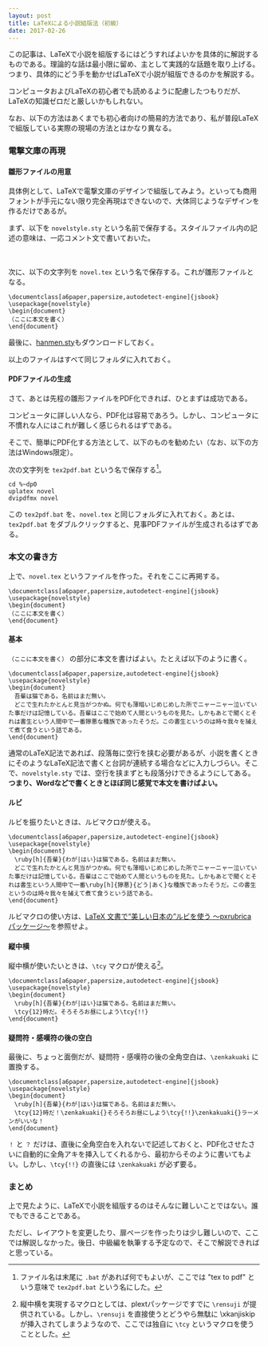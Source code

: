 ```yaml
---
layout: post
title: LaTeXによる小説組版法（初級）
date: 2017-02-26
---
```



この記事は、LaTeXで小説を組版するにはどうすればよいかを具体的に解説するものである。理論的な話は最小限に留め、主として実践的な話題を取り上げる。つまり、具体的にどう手を動かせばLaTeXで小説が組版できるのかを解説する。

コンピュータおよびLaTeXの初心者でも読めるように配慮したつもりだが、LaTeXの知識ゼロだと厳しいかもしれない。

なお、以下の方法はあくまでも初心者向けの簡易的方法であり、私が普段LaTeXで組版している実際の現場の方法とはかなり異なる。


### 電撃文庫の再現
#### 雛形ファイルの用意
具体例として、LaTeXで電撃文庫のデザインで組版してみよう。といっても商用フォントが手元にない限り完全再現はできないので、大体同じようなデザインを作るだけであるが。

まず、以下を `novelstyle.sty` という名前で保存する。スタイルファイル内の記述の意味は、一応コメント文で書いておいた。

<script src="https://gist.github.com/qdaibungei/2bebd353eaeefa5db076402c75e095cd.js"></script>

　

次に、以下の文字列を `novel.tex` という名で保存する。これが雛形ファイルとなる。 

```TeX
\documentclass[a6paper,papersize,autodetect-engine]{jsbook}
\usepackage{novelstyle}
\begin{document}
（ここに本文を書く）
\end{document}
```

最後に、[hanmen.sty](https://gist.github.com/qdaibungei/5f6986fa99fc9a7d86122a7a9417d64e)もダウンロードしておく。

以上のファイルはすべて同じフォルダに入れておく。

#### PDFファイルの生成
さて、あとは先程の雛形ファイルをPDF化できれば、ひとまずは成功である。

コンピュータに詳しい人なら、PDF化は容易であろう。しかし、コンピュータに不慣れな人にはこれが難しく感じられるはずである。

そこで、簡単にPDF化する方法として、以下のものを勧めたい（なお、以下の方法はWindows限定）。

次の文字列を `tex2pdf.bat` という名で保存する[^1]。

[^1]: ファイル名は末尾に `.bat` があれば何でもよいが、ここでは "tex to pdf" という意味で `tex2pdf.bat` という名にした。

```shell
cd %~dp0
uplatex novel
dvipdfmx novel
```

この `tex2pdf.bat` を、`novel.tex` と同じフォルダに入れておく。あとは、`tex2pdf.bat` をダブルクリックすると、見事PDFファイルが生成されるはずである。


### 本文の書き方
上で、`novel.tex` というファイルを作った。それをここに再掲する。

```TeX
\documentclass[a6paper,papersize,autodetect-engine]{jsbook}
\usepackage{novelstyle}
\begin{document}
（ここに本文を書く）
\end{document}
```

#### 基本
`（ここに本文を書く）` の部分に本文を書けばよい。たとえば以下のように書く。

```TeX
\documentclass[a6paper,papersize,autodetect-engine]{jsbook}
\usepackage{novelstyle}
\begin{document}
　吾輩は猫である。名前はまだ無い。
　どこで生れたかとんと見当がつかぬ。何でも薄暗いじめじめした所でニャーニャー泣いていた事だけは記憶している。吾輩はここで始めて人間というものを見た。しかもあとで聞くとそれは書生という人間中で一番獰悪な種族であったそうだ。この書生というのは時々我々を捕えて煮て食うという話である。
\end{document}
```

通常のLaTeX記法であれば、段落毎に空行を挟む必要があるが、小説を書くときにそのようなLaTeX記法で書くと台詞が連続する場合などに入力しづらい。そこで、`novelstyle.sty` では、空行を挟まずとも段落分けできるようにしてある。**つまり、Wordなどで書くときとほぼ同じ感覚で本文を書けばよい。**

#### ルビ
ルビを振りたいときは、ルビマクロが使える。

```TeX
\documentclass[a6paper,papersize,autodetect-engine]{jsbook}
\usepackage{novelstyle}
\begin{document}
　\ruby[h]{吾輩}{わが|はい}は猫である。名前はまだ無い。
　どこで生れたかとんと見当がつかぬ。何でも薄暗いじめじめした所でニャーニャー泣いていた事だけは記憶している。吾輩はここで始めて人間というものを見た。しかもあとで聞くとそれは書生という人間中で一番\ruby[h]{獰悪}{どう|あく}な種族であったそうだ。この書生というのは時々我々を捕えて煮て食うという話である。
\end{document}
```

ルビマクロの使い方は、[LaTeX 文書で“美しい日本の”ルビを使う ～pxrubrica パッケージ～](http://qiita.com/zr_tex8r/items/42466cbcbeb670a3a2dc)を参照せよ。


#### 縦中横
縦中横が使いたいときは、`\tcy` マクロが使える[^tcy]。

[^tcy]: 縦中横を実現するマクロとしては、plextパッケージですでに `\rensuji` が提供されている。しかし、`\rensuji` を直接使うとどうやら無駄に \xkanjiskip が挿入されてしまうようなので、ここでは独自に `\tcy` というマクロを使うこととした。

```TeX
\documentclass[a6paper,papersize,autodetect-engine]{jsbook}
\usepackage{novelstyle}
\begin{document}
　\ruby[h]{吾輩}{わが|はい}は猫である。名前はまだ無い。
　\tcy{12}時だ。そろそろお昼にしよう\tcy{!!}
\end{document}
```

#### 疑問符・感嘆符の後の空白
最後に、ちょっと面倒だが、疑問符・感嘆符の後の全角空白は、`\zenkakuaki` に置換する。

```TeX
\documentclass[a6paper,papersize,autodetect-engine]{jsbook}
\usepackage{novelstyle}
\begin{document}
　\ruby[h]{吾輩}{わが|はい}は猫である。名前はまだ無い。
　\tcy{12}時だ！\zenkakuaki{}そろそろお昼にしよう\tcy{!!}\zenkakuaki{}ラーメンがいいな！
\end{document}
```

`！` と `？` だけは、直後に全角空白を入れないで記述しておくと、PDF化させたさいに自動的に全角アキを挿入してくれるから、最初からそのように書いてもよい。しかし、`\tcy{!!}` の直後には `\zenkakuaki` が必ず要る。


### まとめ
上で見たように、LaTeXで小説を組版するのはそんなに難しいことではない。誰でもできることである。

ただし、レイアウトを変更したり、扉ページを作ったりは少し難しいので、ここでは解説しなかった。後日、中級編を執筆する予定なので、そこで解説できればと思っている。
